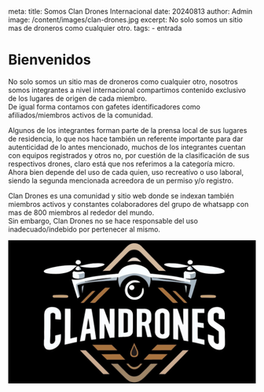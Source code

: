 meta:
  title: Somos Clan Drones Internacional
  date: 20240813
  author: Admin
  image: /content/images/clan-drones.jpg
  excerpt: No solo somos un sitio mas de droneros como cualquier otro. 
  tags:
    - entrada

# Bienvenidos

No solo somos un sitio mas de droneros como cualquier otro, nosotros somos integrantes a nivel internacional
  compartimos contenido exclusivo de los lugares de origen de cada miembro.   
  De igual forma contamos con gafetes identificadores como afiliados/miembros
  activos de la comunidad.  
  
Algunos de los integrantes forman parte de la prensa local de sus lugares de residencia, lo que nos hace también un referente
  importante para dar autenticidad de lo antes mencionado, muchos de los integrantes cuentan con equipos registrados y otros no, por cuestión de la clasificación de sus respectivos drones, claro está que nos referimos a la categoría micro.  
  Ahora bien depende del uso de cada quien, uso recreatívo o uso laboral, siendo 
  la segunda mencionada acreedora de un permiso y/o registro. 
  
  Clan Drones es una comunidad y sitio web donde se indexan también miembros activos y constantes colaboradores del grupo de whatsapp con mas de 800 miembros
  al rededor del mundo.  
  Sin embargo, Clan Drones no se hace responsable del uso inadecuado/indebido por pertenecer al mismo.  
  
![header](/content/images/clan-drones.jpg)
